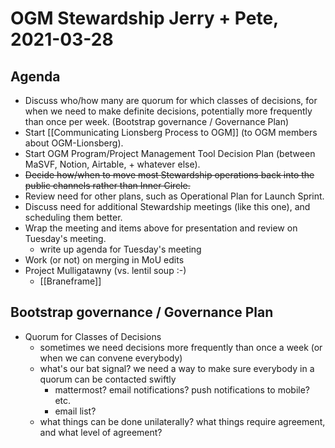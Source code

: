 # OGM Stewardship Jerry + Pete, 2021-03-28

## Agenda
- Discuss who/how many are quorum for which classes of decisions, for when we need to make definite decisions, potentially more frequently than once per week. (Bootstrap governance / Governance Plan)
- Start [[Communicating Lionsberg Process to OGM]] (to OGM members about OGM-Lionsberg).
- Start OGM Program/Project Management Tool Decision Plan (between MaSVF, Notion, Airtable, + whatever else).
- ~~Decide how/when to move most Stewardship operations back into the public channels rather than Inner Circle.~~
- Review need for other plans, such as Operational Plan for Launch Sprint.
- Discuss need for additional Stewardship meetings (like this one), and scheduling them better.
- Wrap the meeting and items above for presentation and review on Tuesday's meeting.
	- write up agenda for Tuesday's meeting
- Work (or not) on merging in MoU edits
- Project Mulligatawny (vs. lentil soup :-) 
	- [[Braneframe]]

## Bootstrap governance / Governance Plan
- Quorum for Classes of Decisions
	- sometimes we need decisions more frequently than once a week (or when we can convene everybody)
	- what's our bat signal? we need a way to make sure everybody in a quorum can be contacted swiftly
		- mattermost? email notifications? push notifications to mobile? etc.
		- email list?
	- what things can be done unilaterally? what things require agreement, and what level of agreement?
